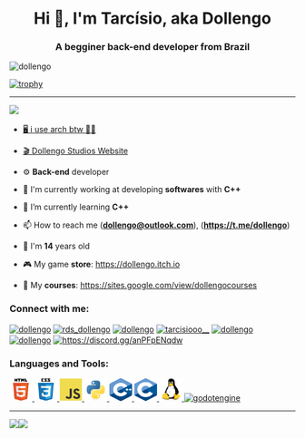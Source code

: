 <h1 align="center">Hi 👋, I'm Tarcísio, aka Dollengo</h1>
<h3 align="center">A begginer back-end developer from Brazil</h3>

<p align="left">
    <img src="https://komarev.com/ghpvc/?username=dollengo&label=Views&color=0e75b6&style=flat-square" alt="dollengo" />
</p>

[![trophy](https://github-profile-trophy.vercel.app/?username=dollengo&theme=gruvbox)](https://github.com/dollengo)

*****

<a href="https://ko-fi.com/dollengo">
    <img src="https://img.shields.io/badge/sponsor-30363D?style=for-the-badge&logo=GitHub-Sponsors&logoColor=#white" />

- ️🖥️ i use arch btw 🐧🔷

- 🎬 [Dollengo Studios Website](https://dollengostudios.vercel.app)

- ⚙️ **Back-end** developer

- 🔨 I'm currently working at developing **softwares** with **C++**

- 🌱 I’m currently learning **C++**

- 📫 How to reach me (**dollengo@outlook.com**), (**https://t.me/dollengo**)

- 📅 I'm **14** years old

- 🎮 My game **store**: https://dollengo.itch.io

- 📖 My **courses**: https://sites.google.com/view/dollengocourses


<h3 align="left">Connect with me:</h3>
<p align="left">
<a href="https://dev.to/dollengo" target="blank"><img align="center" src="https://raw.githubusercontent.com/rahuldkjain/github-profile-readme-generator/master/src/images/icons/Social/devto.svg" alt="dollengo" height="30" width="40" /></a>
<a href="https://twitter.com/dollengo" target="blank"><img align="center" src="https://raw.githubusercontent.com/rahuldkjain/github-profile-readme-generator/master/src/images/icons/Social/twitter.svg" alt="rds_dollengo" height="30" width="40" /></a>
<a href="https://codesandbox.com/dollengo" target="blank"><img align="center" src="https://raw.githubusercontent.com/rahuldkjain/github-profile-readme-generator/master/src/images/icons/Social/codesandbox.svg" alt="dollengo" height="30" width="40" /></a>
<a href="https://instagram.com/tarcisiooo__" target="blank"><img align="center" src="https://raw.githubusercontent.com/rahuldkjain/github-profile-readme-generator/master/src/images/icons/Social/instagram.svg" alt="tarcisiooo__" height="30" width="40" /></a>
<a href="https://www.youtube.com/c/dollengo" target="blank"><img align="center" src="https://raw.githubusercontent.com/rahuldkjain/github-profile-readme-generator/master/src/images/icons/Social/youtube.svg" alt="dollengo" height="30" width="40" /></a>
<a href="https://www.hackerrank.com/dollengo" target="blank"><img align="center" src="https://raw.githubusercontent.com/rahuldkjain/github-profile-readme-generator/master/src/images/icons/Social/hackerrank.svg" alt="dollengo" height="30" width="40" /></a>
<a href="https://discord.com/invite/PTG6XcRd" target="blank"><img align="center" src="https://raw.githubusercontent.com/rahuldkjain/github-profile-readme-generator/master/src/images/icons/Social/discord.svg" alt="https://discord.gg/anPFpENqdw" height="30" width="40" /></a>
</p>

<h3 align="left">Languages and Tools:</h3>
<a href="https://www.w3.org/html/" target="_blank" rel="noreferrer"> 
    <img src="https://raw.githubusercontent.com/devicons/devicon/master/icons/html5/html5-original-wordmark.svg" alt="html5" width="40" height="40"/> 
</a> 
<a href="https://www.w3schools.com/css/" target="_blank" rel="noreferrer"> 
    <img src="https://raw.githubusercontent.com/devicons/devicon/master/icons/css3/css3-original-wordmark.svg" alt="css3" width="40" height="40"/> 
</a> 
<a href="https://developer.mozilla.org/en-US/docs/Web/JavaScript" target="_blank" rel="noreferrer"> 
    <img src="https://raw.githubusercontent.com/devicons/devicon/master/icons/javascript/javascript-original.svg" alt="javascript" width="40" height="40"/> 
</a> 
<a href="https://www.python.org" target="_blank" rel="noreferrer"> 
    <img src="https://raw.githubusercontent.com/devicons/devicon/master/icons/python/python-original.svg" alt="python" width="40" height="40"/> 
</a> 
<a href="https://cplusplus.com/" target="_blank" rel="noreferrer"> 
    <img src="https://github.com/walkxcode/dashboard-icons/blob/main/svg/cpp.svg" height="40" width="40" alt="cpp"/> 
</a> 
<a href="https://en.wikipedia.org/wiki/C_(programming_language)" target="_blank" rel="noreferrer"> 
    <img src="https://github.com/walkxcode/dashboard-icons/blob/main/svg/c.svg" height="40" width="40" alt="c"/> 
</a> 
<a href="https://www.linux.org/" target="_blank" rel="noreferrer"> 
    <img src="https://raw.githubusercontent.com/devicons/devicon/master/icons/linux/linux-original.svg" alt="linux" width="40" height="40"/> 
</a> 
<a href="https://godotengine.org/" target="_blank" rel="noreferrer"> 
    <img src="https://www.vectorlogo.zone/logos/godotengine/godotengine-icon.svg" alt="godotengine" width="40" height="40"/> 
</a>
</p>

******

<div>
  <img height="170" align="left" src="https://github-readme-stats.vercel.app/api?username=dollengo&count_private=true&include_all_commits=true" />
  <img src="https://github-readme-stats.vercel.app/api/top-langs/?username=dollengo&layout=compact" />
</div>
